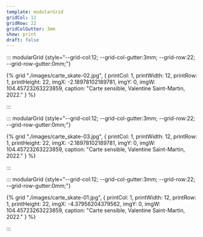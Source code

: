 ```yaml
---
template: modularGrid
gridCol: 12
gridRow: 22
gridColGutter: 3mm
show: print
draft: false
---
```


::: modularGrid {style="--grid-col:12; --grid-col-gutter:3mm; --grid-row:22; --grid-row-gutter:0mm;"}

{% grid "./images/carte_skate-02.jpg", {
printCol: 1,
printWidth: 12,
printRow: 1,
printHeight: 22,
imgX: -2.18978102189781,
imgY: 0,
imgW: 104.45723263223859,
caption: "Carte sensible, Valentine Saint-Martin, 2022."
} %}

:::

::: modularGrid {style="--grid-col:12; --grid-col-gutter:3mm; --grid-row:22; --grid-row-gutter:0mm;"}

{% grid "./images/carte_skate-03.jpg", {
printCol: 1,
printWidth: 12,
printRow: 1,
printHeight: 22,
imgX: -2.18978102189781,
imgY: 0,
imgW: 104.45723263223859,
caption: "Carte sensible, Valentine Saint-Martin, 2022."
} %}

:::

::: modularGrid {style="--grid-col:12; --grid-col-gutter:3mm; --grid-row:22; --grid-row-gutter:0mm;"}

{% grid "./images/carte_skate-01.jpg", {
printCol: 1,
printWidth: 12,
printRow: 1,
printHeight: 22,
imgX: -4.37956204379562,
imgY: 0,
imgW: 104.45723263223859,
caption: "Carte sensible, Valentine Saint-Martin, 2022."
} %}

:::
